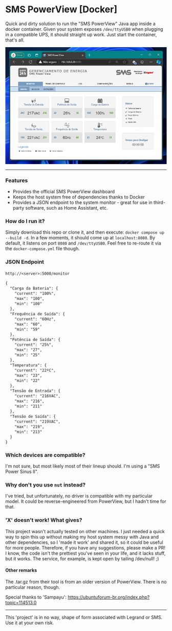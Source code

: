 # SMS PowerView [Docker]

Quick and dirty solution to run the "SMS PowerView" Java app inside a docker container.
Given your system exposes `/dev/ttyUSB0` when plugging in a compatible UPS, it should straight up work. Just start the container, that's all.

![smspowerview](https://github.com/Fusseldieb/sms_powerview_docker/blob/main/smspowerview.png)

---

### Features

- Provides the official SMS PowerView dashboard
- Keeps the host system free of dependencies thanks to Docker
- Provides a JSON endpoint to the system monitor - great for use in third-party software, such as Home Assistant, etc.

### How do I run it?
Simply download this repo or clone it, and then execute: `docker compose up --build -d`. In a few moments, it should come up at `localhost:8080`.
By default, it listens on port `8080` and `/dev/ttyUSB0`. Feel free to re-route it via the `docker-compose.yml` file though.

### JSON Endpoint

`http://<server>:5000/monitor`

```
{
  "Carga da Bateria": {
    "current": "100%",
    "max": "100",
    "min": "100"
  },
  "Frequência de Saída": {
    "current": "60Hz",
    "max": "60",
    "min": "59"
  },
  "Potência de Saída": {
    "current": "25%",
    "max": "27",
    "min": "25"
  },
  "Temperatura": {
    "current": "22ºC",
    "max": "23",
    "min": "22"
  },
  "Tensão de Entrada": {
    "current": "216VAC",
    "max": "216",
    "min": "211"
  },
  "Tensão de Saída": {
    "current": "219VAC",
    "max": "219",
    "min": "213"
  }
}
```

### Which devices are compatible?
I'm not sure, but most likely most of their lineup should. I'm using a "SMS Power Sinus II".

### Why don't you use `nut` instead?
I've tried, but unfortunately, no driver is compatible with my particular model. It could be reverse-engineered from PowerView, but I hadn't time for that. 

### 'X' doesn't work! What gives?
This project wasn't actually tested on other machines. I just needed a quick way to spin this up without making my host system messy with Java and other dependencies, so I 'made it work' and shared it, so it could be useful for more people.
Therefore, if you have any suggestions, please make a PR!
I know, the code isn't the prettiest you've seen in your life, and it lacks stuff, but it works. The service, for example, is kept open by tailing /dev/null! ;)

#### Other remarks
The .tar.gz from their tool is from an older version of PowerView. There is no particular reason, though.

Special thanks to 'Sampayu': https://ubuntuforum-br.org/index.php?topic=114513.0

---

This 'project' is in no way, shape of form associated with Legrand or SMS. Use it at your own risk.
